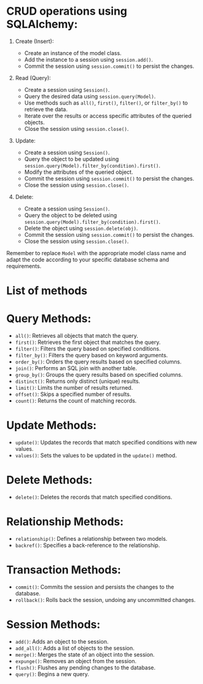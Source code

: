 # CRUD operations using SQLAlchemy:

1. Create (Insert):
   - Create an instance of the model class.
   - Add the instance to a session using `session.add()`.
   - Commit the session using `session.commit()` to persist the changes.

2. Read (Query):
   - Create a session using `Session()`.
   - Query the desired data using `session.query(Model)`.
   - Use methods such as `all()`, `first()`, `filter()`, or `filter_by()` to retrieve the data.
   - Iterate over the results or access specific attributes of the queried objects.
   - Close the session using `session.close()`.

3. Update:
   - Create a session using `Session()`.
   - Query the object to be updated using `session.query(Model).filter_by(condition).first()`.
   - Modify the attributes of the queried object.
   - Commit the session using `session.commit()` to persist the changes.
   - Close the session using `session.close()`.

4. Delete:
   - Create a session using `Session()`.
   - Query the object to be deleted using `session.query(Model).filter_by(condition).first()`.
   - Delete the object using `session.delete(obj)`.
   - Commit the session using `session.commit()` to persist the changes.
   - Close the session using `session.close()`.

Remember to replace `Model` with the appropriate model class name and adapt the code according to your specific database schema and requirements.


# List of methods

# Query Methods:
- `all()`: Retrieves all objects that match the query.
- `first()`: Retrieves the first object that matches the query.
- `filter()`: Filters the query based on specified conditions.
- `filter_by()`: Filters the query based on keyword arguments.
- `order_by()`: Orders the query results based on specified columns.
- `join()`: Performs an SQL join with another table.
- `group_by()`: Groups the query results based on specified columns.
- `distinct()`: Returns only distinct (unique) results.
- `limit()`: Limits the number of results returned.
- `offset()`: Skips a specified number of results.
- `count()`: Returns the count of matching records.

# Update Methods:
- `update()`: Updates the records that match specified conditions with new values.
- `values()`: Sets the values to be updated in the `update()` method.

# Delete Methods:
- `delete()`: Deletes the records that match specified conditions.

# Relationship Methods:
- `relationship()`: Defines a relationship between two models.
- `backref()`: Specifies a back-reference to the relationship.

# Transaction Methods:
- `commit()`: Commits the session and persists the changes to the database.
- `rollback()`: Rolls back the session, undoing any uncommitted changes.

# Session Methods:
- `add()`: Adds an object to the session.
- `add_all()`: Adds a list of objects to the session.
- `merge()`: Merges the state of an object into the session.
- `expunge()`: Removes an object from the session.
- `flush()`: Flushes any pending changes to the database.
- `query()`: Begins a new query.

